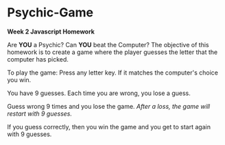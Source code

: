 # Psychic-Game
**Week 2 Javascript Homework**

Are **YOU** a Psychic? Can **YOU** beat the Computer?
The objective of this homework is to create a game where the
player guesses the letter that the computer has picked.

To play the game:
Press any letter key.
If it matches the computer's choice you win.

You have 9 guesses. Each time you are wrong, you lose a guess.

Guess wrong 9 times and you lose the game.
*After a loss, the game will restart with 9 guesses.*

If you guess correctly, then you win the game and you get to start
again with 9 guesses.